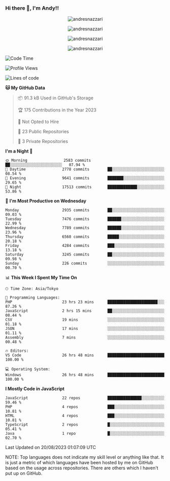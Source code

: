### Hi there 👋, I'm Andy!!

<p align="center" >
  <img src="https://github-profile-trophy.vercel.app/?username=AndresNazzari&theme=dracula&column=-1" alt="andresnazzari"/>
</p>

<p align="center">
  <img  src="https://github-readme-stats.vercel.app/api?username=AndresNazzari&count_private=true&show_icons=true&theme=dracula" alt="andresnazzari"/>
</p>
<p align="center">
  <img  src="https://github-readme-stats.vercel.app/api/top-langs/?username=AndresNazzari&layout=compact" alt="andresnazzari"/>
</p>
<p align="center" >
  <img src="https://github-readme-stats.vercel.app/api/wakatime?username=AndresNazzari" alt="andresnazzari"/>
</p>

<!--START_SECTION:waka-->
![Code Time](http://img.shields.io/badge/Code%20Time-773%20hrs%201%20min-blue)

![Profile Views](http://img.shields.io/badge/Profile%20Views-0-blue)

![Lines of code](https://img.shields.io/badge/From%20Hello%20World%20I%27ve%20Written-8.1%20million%20lines%20of%20code-blue)

**🐱 My GitHub Data** 

> 📦 91.3 kB Used in GitHub's Storage 
 > 
> 🏆 175 Contributions in the Year 2023
 > 
> 🚫 Not Opted to Hire
 > 
> 📜 23 Public Repositories 
 > 
> 🔑 3 Private Repositories 
 > 
**I'm a Night 🦉** 

```text
🌞 Morning                2583 commits        ██░░░░░░░░░░░░░░░░░░░░░░░   07.94 % 
🌆 Daytime                2778 commits        ██░░░░░░░░░░░░░░░░░░░░░░░   08.54 % 
🌃 Evening                9641 commits        ███████░░░░░░░░░░░░░░░░░░   29.65 % 
🌙 Night                  17513 commits       █████████████░░░░░░░░░░░░   53.86 % 
```
📅 **I'm Most Productive on Wednesday** 

```text
Monday                   2935 commits        ██░░░░░░░░░░░░░░░░░░░░░░░   09.03 % 
Tuesday                  7476 commits        ██████░░░░░░░░░░░░░░░░░░░   22.99 % 
Wednesday                7789 commits        ██████░░░░░░░░░░░░░░░░░░░   23.96 % 
Thursday                 6560 commits        █████░░░░░░░░░░░░░░░░░░░░   20.18 % 
Friday                   4284 commits        ███░░░░░░░░░░░░░░░░░░░░░░   13.18 % 
Saturday                 3245 commits        ██░░░░░░░░░░░░░░░░░░░░░░░   09.98 % 
Sunday                   226 commits         ░░░░░░░░░░░░░░░░░░░░░░░░░   00.70 % 
```


📊 **This Week I Spent My Time On** 

```text
🕑︎ Time Zone: Asia/Tokyo

💬 Programming Languages: 
PHP                      23 hrs 23 mins      ██████████████████████░░░   87.26 % 
JavaScript               2 hrs 15 mins       ██░░░░░░░░░░░░░░░░░░░░░░░   08.44 % 
CSV                      19 mins             ░░░░░░░░░░░░░░░░░░░░░░░░░   01.18 % 
JSON                     17 mins             ░░░░░░░░░░░░░░░░░░░░░░░░░   01.11 % 
Assembly                 7 mins              ░░░░░░░░░░░░░░░░░░░░░░░░░   00.48 % 

🔥 Editors: 
VS Code                  26 hrs 48 mins      █████████████████████████   100.00 % 

💻 Operating System: 
Windows                  26 hrs 48 mins      █████████████████████████   100.00 % 
```

**I Mostly Code in JavaScript** 

```text
JavaScript               22 repos            ███████████████░░░░░░░░░░   59.46 % 
PHP                      4 repos             ███░░░░░░░░░░░░░░░░░░░░░░   10.81 % 
HTML                     4 repos             ███░░░░░░░░░░░░░░░░░░░░░░   10.81 % 
TypeScript               2 repos             █░░░░░░░░░░░░░░░░░░░░░░░░   05.41 % 
Java                     1 repo              █░░░░░░░░░░░░░░░░░░░░░░░░   02.70 % 
```




 Last Updated on 20/08/2023 01:07:09 UTC
<!--END_SECTION:waka-->

NOTE: Top languages does not indicate my skill level or anything like that. It is just a metric of which languages have been hosted by me on GitHub based on the usage across repositories. There are others which I haven't put up on GitHub.

<!-- Here are some ideas to get you started:

-   🔭 I’m currently working on ...
-   🌱 I’m currently learning ...
-   👯 I’m looking to collaborate on ...
-   🤔 I’m looking for help with ...
-   💬 Ask me about ...
-   📫 How to reach me: ...
-   😄 Pronouns: ...
-   ⚡ Fun fact: ... -->
